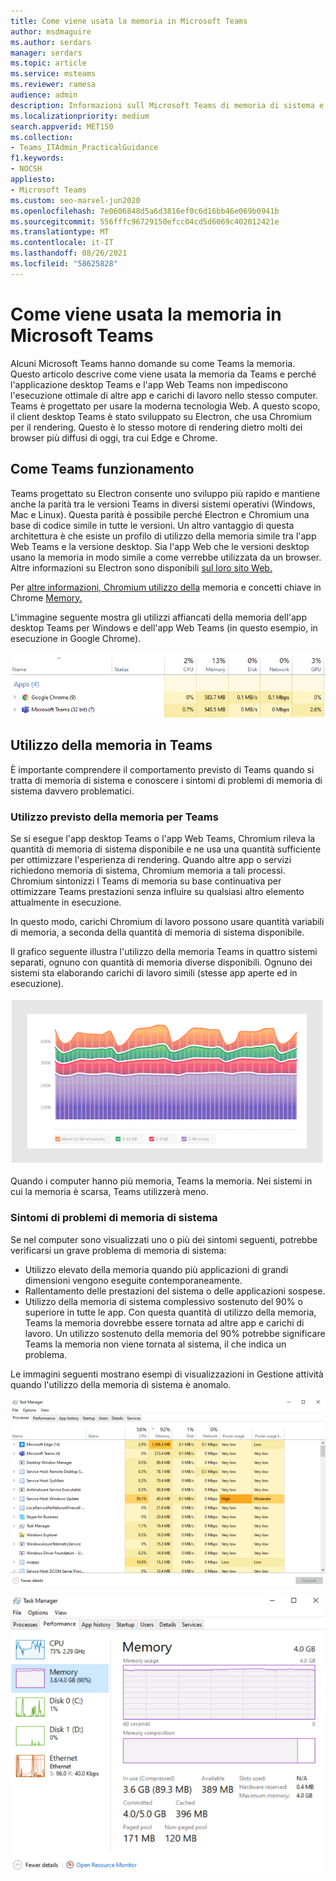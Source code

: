 ```yaml
---
title: Come viene usata la memoria in Microsoft Teams
author: msdmaguire
ms.author: serdars
manager: serdars
ms.topic: article
ms.service: msteams
ms.reviewer: ramesa
audience: admin
description: Informazioni sull Microsoft Teams di memoria di sistema e sul motivo per cui l'utilizzo della memoria è lo stesso tra l'applicazione desktop e l'applicazione Web.
ms.localizationpriority: medium
search.appverid: MET150
ms.collection:
- Teams_ITAdmin_PracticalGuidance
f1.keywords:
- NOCSH
appliesto:
- Microsoft Teams
ms.custom: seo-marvel-jun2020
ms.openlocfilehash: 7e0606848d5a6d3816ef0c6d16bb46e069b0941b
ms.sourcegitcommit: 556fffc96729150efcc04cd5d6069c402012421e
ms.translationtype: MT
ms.contentlocale: it-IT
ms.lasthandoff: 08/26/2021
ms.locfileid: "58625828"
---
```

# <a name="how-microsoft-teams-uses-memory"></a>Come viene usata la memoria in Microsoft Teams

Alcuni Microsoft Teams hanno domande su come Teams la memoria. Questo articolo descrive come viene usata la memoria da Teams e perché l'applicazione desktop Teams e l'app Web Teams non impediscono l'esecuzione ottimale di altre app e carichi di lavoro nello stesso computer. Teams è progettato per usare la moderna tecnologia Web. A questo scopo, il client desktop Teams è stato sviluppato su Electron, che usa Chromium per il rendering. Questo è lo stesso motore di rendering dietro molti dei browser più diffusi di oggi, tra cui Edge e Chrome.

## <a name="how-teams-works"></a>Come Teams funzionamento

Teams progettato su Electron consente uno sviluppo più rapido e mantiene anche la parità tra le versioni Teams in diversi sistemi operativi (Windows, Mac e Linux). Questa parità è possibile perché Electron e Chromium una base di codice simile in tutte le versioni. Un altro vantaggio di questa architettura è che esiste un profilo di utilizzo della memoria simile tra l'app Web Teams e la versione desktop. Sia l'app Web che le versioni desktop usano la memoria in modo simile a come verrebbe utilizzata da un browser. Altre informazioni su Electron sono disponibili [sul loro sito Web.](https://electronjs.org/)

Per [altre informazioni, Chromium utilizzo della](https://www.chromium.org/developers/memory-usage-backgrounder) memoria e concetti chiave in Chrome [Memory.](https://chromium.googlesource.com/chromium/src.git/+/master/docs/memory/key_concepts.md)

L'immagine seguente mostra gli utilizzi affiancati della memoria dell'app desktop Teams per Windows e dell'app Web Teams (in questo esempio, in esecuzione in Google Chrome).

![Teams memoria per l'app desktop e l'app Web](media/teams-memory-clientweb.png)

## <a name="memory-usage-in-teams"></a>Utilizzo della memoria in Teams

È importante comprendere  il comportamento previsto di Teams quando si tratta di memoria di sistema e conoscere i sintomi di problemi di memoria di sistema davvero problematici.

### <a name="expected-memory-usage-by-teams"></a>Utilizzo previsto della memoria per Teams

Se si esegue l'app desktop Teams o l'app Web Teams, Chromium rileva la quantità di memoria di sistema disponibile e ne usa una quantità sufficiente per ottimizzare l'esperienza di rendering. Quando altre app o servizi richiedono memoria di sistema, Chromium memoria a tali processi. Chromium sintonizzi l Teams di memoria su base continuativa per ottimizzare Teams prestazioni senza influire su qualsiasi altro elemento attualmente in esecuzione.

In questo modo, carichi Chromium di lavoro possono usare quantità variabili di memoria, a seconda della quantità di memoria di sistema disponibile.

Il grafico seguente illustra l'utilizzo della memoria Teams in quattro sistemi separati, ognuno con quantità di memoria diverse disponibili. Ognuno dei sistemi sta elaborando carichi di lavoro simili (stesse app aperte ed in esecuzione).

![Teams utilizzo della memoria in sistemi diversi](media/teams-memory-usage.png)

Quando i computer hanno più memoria, Teams la memoria. Nei sistemi in cui la memoria è scarsa, Teams utilizzerà meno.

### <a name="symptoms-of-system-memory-issues"></a>Sintomi di problemi di memoria di sistema

Se nel computer sono visualizzati uno o più dei sintomi seguenti, potrebbe verificarsi un grave problema di memoria di sistema:

- Utilizzo elevato della memoria quando più applicazioni di grandi dimensioni vengono eseguite contemporaneamente.
- Rallentamento delle prestazioni del sistema o delle applicazioni sospese.
- Utilizzo della memoria di sistema complessivo sostenuto del 90% o superiore in tutte le app. Con questa quantità di utilizzo della memoria, Teams la memoria dovrebbe essere tornata ad altre app e carichi di lavoro. Un utilizzo sostenuto della memoria del 90% potrebbe significare Teams la memoria non viene tornata al sistema, il che indica un problema.

Le immagini seguenti mostrano esempi di visualizzazioni in Gestione attività quando l'utilizzo della memoria di sistema è anomalo.

![Teams di utilizzo della memoria in Gestione attività](media/teams-memory-high-mem-process-list.png)

![Teams di utilizzo della memoria in Gestione attività](media/teams-memory-high-mem-process-list2.png)
